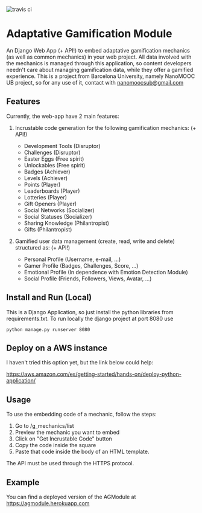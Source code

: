 ![travis ci](https://travis-ci.org/arodrica43/adaptative-gamification-api-deploy.svg?branch=main)

# Adaptative Gamification Module

An Django Web App (+ API!) to embed adaptative gamification mechanics (as well as common mechanics) in your web project. All data involved with the mechanics is managed through this application, so content developers needn't care about managing gamification data, while they offer a gamified experience. This is a project from Barcelona University, namely NanoMOOC UB project, so for any use of it, contact with nanomoocsub@gmail.com

## Features ##

Currently, the web-app have 2 main features:

1) Incrustable code generation for the following gamification mechanics: (+ API!) 

	- Development Tools (Disruptor)
	- Challenges (Disruptor)
	- Easter Eggs (Free spirit)
	- Unlockables (Free spirit)
	- Badges (Achiever)
	- Levels (Achiever)
	- Points (Player)
	- Leaderboards (Player)
	- Lotteries (Player)
	- Gift Openers (Player)
	- Social Networks (Socializer)
	- Social Statuses (Socializer)
	- Sharing Knowledge (Philantropist)
	- Gifts (Philantropist)

2) Gamified user data management (create, read, write and delete) structured as: (+ API!) 

	- Personal Profile (Username, e-mail, ...)
	- Gamer Profile (Badges, Challenges, Score, ...)
	- Emotional Profile (In dependence with Emotion Detection Module)
	- Social Profile (Friends, Followers, Views, Avatar, ...)

## Install and Run (Local) ##

This is a Django Application, so just install the python libraries from requirements.txt.
To run locally the django project at port 8080 use 

```
python manage.py runserver 8080
```

## Deploy on a AWS instance ##

I haven't tried this option yet, but the link below could help:

https://aws.amazon.com/es/getting-started/hands-on/deploy-python-application/

## Usage ##

To use the embedding code of a mechanic, follow the steps:

1) Go to /g_mechanics/list
2) Preview the mechanic you want to embed
3) Click on "Get Incrustable Code" button
4) Copy the code inside the square
5) Paste that code inside the body of an HTML template.

The API must be used through the HTTPS protocol.

## Example ## 

You can find a deployed version of the AGModule at https://agmodule.herokuapp.com



